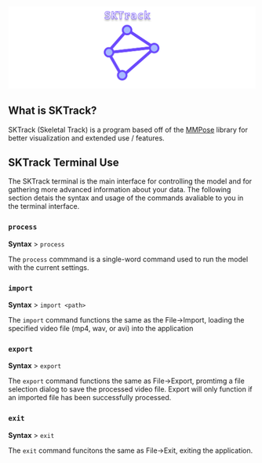 ![Vertex Banner](https://github.com/xephyrous/SKTrack/blob/master/assets/Vertex%20Banner.png)

## What is SKTrack?

SKTrack (Skeletal Track) is a program based off of the [MMPose](https://github.com/open-mmlab/mmpose) library for better visualization and extended use / features.

## SKTrack Terminal Use

The SKTrack terminal is the main interface for controlling the model and for gathering more advanced information about your data.
The following section detais the syntax and usage of the commands avaliable to you in the terminal interface.

### ```process```

**Syntax** > ```process```

The ```process``` commmand is a single-word command used to run the model with the current settings.

### ```import```

**Syntax** > ```import <path>```

The ```import``` command functions the same as the File->Import, loading the specified video file (mp4, wav, or avi) into the application

### ```export```

**Syntax** > ```export```

The ```export``` command functions the same as File->Export, promtimg a file selection dialog to save the processed video file.
Export will only function if an imported file has been successfully processed.

### ```exit```

**Syntax** > ```exit```

The ```exit``` command funcitons the same as File->Exit, exiting the application.
